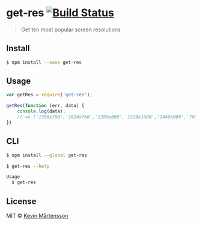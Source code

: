 # get-res [![Build Status](https://travis-ci.org/kevva/get-res.svg?branch=master)](https://travis-ci.org/kevva/get-res)

> Get ten most popular screen resolutions

## Install

```bash
$ npm install --save get-res
```

## Usage

```js
var getRes = require('get-res');

getRes(function (err, data) {
    console.log(data);
    // => ['1366x768','1024x768','1280x800','1920x1080','1440x900','768x1024', '1280x1024','1600x900','320x480','320x568']
})
```

## CLI

```bash
$ npm install --global get-res
```

```bash
$ get-res --help

Usage
  $ get-res
```

## License

MIT © [Kevin Mårtensson](https://github.com/kevva)

